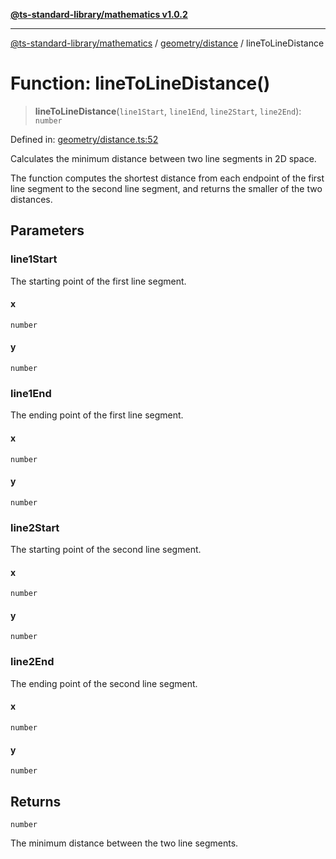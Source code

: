 [**@ts-standard-library/mathematics v1.0.2**](../../../README.md)

***

[@ts-standard-library/mathematics](../../../README.md) / [geometry/distance](../README.md) / lineToLineDistance

# Function: lineToLineDistance()

> **lineToLineDistance**(`line1Start`, `line1End`, `line2Start`, `line2End`): `number`

Defined in: [geometry/distance.ts:52](https://github.com/gabaudette/ts-stdlib/blob/4a412e6fb273dc9fcab54b84c05921f52dac4b3f/packages/mathematics/src/geometry/distance.ts#L52)

Calculates the minimum distance between two line segments in 2D space.

The function computes the shortest distance from each endpoint of the first line segment
to the second line segment, and returns the smaller of the two distances.

## Parameters

### line1Start

The starting point of the first line segment.

#### x

`number`

#### y

`number`

### line1End

The ending point of the first line segment.

#### x

`number`

#### y

`number`

### line2Start

The starting point of the second line segment.

#### x

`number`

#### y

`number`

### line2End

The ending point of the second line segment.

#### x

`number`

#### y

`number`

## Returns

`number`

The minimum distance between the two line segments.
